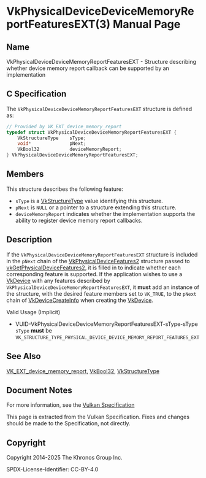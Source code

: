 # VkPhysicalDeviceDeviceMemoryReportFeaturesEXT(3) Manual Page

## Name

VkPhysicalDeviceDeviceMemoryReportFeaturesEXT - Structure describing whether device memory report callback can be supported by an implementation



## [](#_c_specification)C Specification

The `VkPhysicalDeviceDeviceMemoryReportFeaturesEXT` structure is defined as:

```c++
// Provided by VK_EXT_device_memory_report
typedef struct VkPhysicalDeviceDeviceMemoryReportFeaturesEXT {
    VkStructureType    sType;
    void*              pNext;
    VkBool32           deviceMemoryReport;
} VkPhysicalDeviceDeviceMemoryReportFeaturesEXT;
```

## [](#_members)Members

This structure describes the following feature:

- `sType` is a [VkStructureType](https://registry.khronos.org/vulkan/specs/latest/man/html/VkStructureType.html) value identifying this structure.
- `pNext` is `NULL` or a pointer to a structure extending this structure.
- []()`deviceMemoryReport` indicates whether the implementation supports the ability to register device memory report callbacks.

## [](#_description)Description

If the `VkPhysicalDeviceDeviceMemoryReportFeaturesEXT` structure is included in the `pNext` chain of the [VkPhysicalDeviceFeatures2](https://registry.khronos.org/vulkan/specs/latest/man/html/VkPhysicalDeviceFeatures2.html) structure passed to [vkGetPhysicalDeviceFeatures2](https://registry.khronos.org/vulkan/specs/latest/man/html/vkGetPhysicalDeviceFeatures2.html), it is filled in to indicate whether each corresponding feature is supported. If the application wishes to use a [VkDevice](https://registry.khronos.org/vulkan/specs/latest/man/html/VkDevice.html) with any features described by `VkPhysicalDeviceDeviceMemoryReportFeaturesEXT`, it **must** add an instance of the structure, with the desired feature members set to `VK_TRUE`, to the `pNext` chain of [VkDeviceCreateInfo](https://registry.khronos.org/vulkan/specs/latest/man/html/VkDeviceCreateInfo.html) when creating the [VkDevice](https://registry.khronos.org/vulkan/specs/latest/man/html/VkDevice.html).

Valid Usage (Implicit)

- [](#VUID-VkPhysicalDeviceDeviceMemoryReportFeaturesEXT-sType-sType)VUID-VkPhysicalDeviceDeviceMemoryReportFeaturesEXT-sType-sType  
  `sType` **must** be `VK_STRUCTURE_TYPE_PHYSICAL_DEVICE_DEVICE_MEMORY_REPORT_FEATURES_EXT`

## [](#_see_also)See Also

[VK\_EXT\_device\_memory\_report](https://registry.khronos.org/vulkan/specs/latest/man/html/VK_EXT_device_memory_report.html), [VkBool32](https://registry.khronos.org/vulkan/specs/latest/man/html/VkBool32.html), [VkStructureType](https://registry.khronos.org/vulkan/specs/latest/man/html/VkStructureType.html)

## [](#_document_notes)Document Notes

For more information, see the [Vulkan Specification](https://registry.khronos.org/vulkan/specs/latest/html/vkspec.html#VkPhysicalDeviceDeviceMemoryReportFeaturesEXT)

This page is extracted from the Vulkan Specification. Fixes and changes should be made to the Specification, not directly.

## [](#_copyright)Copyright

Copyright 2014-2025 The Khronos Group Inc.

SPDX-License-Identifier: CC-BY-4.0